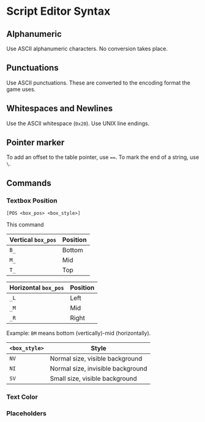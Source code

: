 # Script Editor Syntax

## Alphanumeric
Use ASCII alphanumeric characters. No conversion takes place.

## Punctuations
Use ASCII punctuations. These are converted to the encoding format the game uses.

## Whitespaces and Newlines
Use the ASCII whitespace (`0x20`). Use UNIX line endings.

## Pointer marker
To add an offset to the table pointer, use `==`. To mark the end of a string, use `\`.

## Commands
### Textbox Position
```
[POS <box_pos> <box_style>]
```
This command 

| Vertical `box_pos` | Position |
| ------------------ | -------- |
| `B_`               | Bottom   |
| `M_`               | Mid      | 
| `T_`               | Top      |

| Horizontal `box_pos` | Position |
| -------------------- | -------- |
| `_L`                 | Left     |
| `_M`                 | Mid      | 
| `_R`                 | Right    |

Example: `BM` means bottom (vertically)-mid (horizontally).

| `<box_style>` | Style                             |
| ------------- | --------------------------------- |
| `NV`          | Normal size, visible background   |
| `NI`          | Normal size, invisible background |
| `SV`          | Small size, visible background    |

### Text Color

### Placeholders